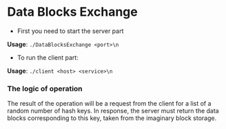 # Data Blocks Exchange
* First you need to start the server part

**Usage**: `./DataBlocksExchange <port>\n`

* To run the client part:

**Usage**: `./client <host> <service>\n`


### The logic of operation

The result of the operation will be a request from the client for a list of a random number of hash keys. In response, the server must return the data blocks corresponding to this key, taken from the imaginary block storage.

